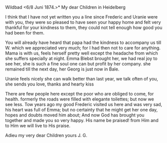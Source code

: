 Wildbad <6/8 Juni 1874.>*
My dear Children in Heidelberg

I think that I have not yet written you a line since Frederic and Uranie were with you, they were so pleased to have seen your happy home and felt very thankful for your kindness to them, they could not tell enough how good you had been for them.

You will already have heard that papa had the kindness to accompany us till W. which we appreciated very much; for I had then not to care for anything. 
Mama is with us, feels herself pretty well except the headache from which she suffers specially at night. Emma Blebst brought her, we had real joy to see her, she is such a fine soul one can but profit by her company. she remained till the next day, her Georg is just now in Bale.

Uranie feels nicely she can walk better than last year, we talk often of you, she sends you love, thanks and hearty kiss

There are few people here except the poor who are obliged to come, for health. formerly the roads were filled with elegante toilettes; but now we see less. Tow years ago my good Frederic visited us here and was very sad, his heart was full of Emma; but no certainty that he might get her one day, hopes and doubts moved him about; And now God has brought you together and made you so very happy. His name be praised! from Him and to Him we will live to His praise.

 Adieu my very dear Children
 yours J. G.
